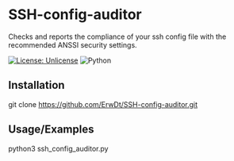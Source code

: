 
# SSH-config-auditor

Checks and reports the compliance of your ssh config file with the recommended ANSSI security settings.

[![License: Unlicense](https://img.shields.io/badge/license-Unlicense-blue.svg)](http://unlicense.org/)
![Python](https://img.shields.io/badge/python-v3-blue)

## Installation

git clone https://github.com/ErwDt/SSH-config-auditor.git

## Usage/Examples
python3 ssh_config_auditor.py



